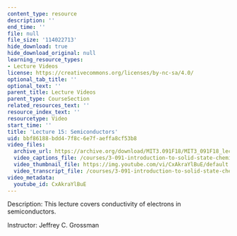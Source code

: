 ```yaml
---
content_type: resource
description: ''
end_time: ''
file: null
file_size: '114022713'
hide_download: true
hide_download_original: null
learning_resource_types:
- Lecture Videos
license: https://creativecommons.org/licenses/by-nc-sa/4.0/
optional_tab_title: ''
optional_text: ''
parent_title: Lecture Videos
parent_type: CourseSection
related_resources_text: ''
resource_index_text: ''
resourcetype: Video
start_time: ''
title: 'Lecture 15: Semiconductors'
uid: bbf86188-bdd4-7f8c-6e7f-aeffa8cf53b8
video_files:
  archive_url: https://archive.org/download/MIT3.091F18/MIT3_091F18_lec15_300k.mp4
  video_captions_file: /courses/3-091-introduction-to-solid-state-chemistry-fall-2018/CxAkraYlBuE_captions.webvtt
  video_thumbnail_file: https://img.youtube.com/vi/CxAkraYlBuE/default.jpg
  video_transcript_file: /courses/3-091-introduction-to-solid-state-chemistry-fall-2018/CxAkraYlBuE_transcript.pdf
video_metadata:
  youtube_id: CxAkraYlBuE
---
```


Description: This lecture covers conductivity of electrons in semiconductors.

Instructor: Jeffrey C. Grossman

